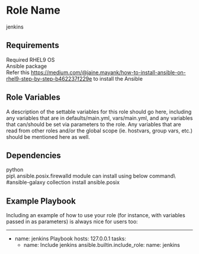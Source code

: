 Role Name
=========

jenkins

Requirements
------------
Required RHEL9 OS\
Ansible package\
Refer this https://medium.com/@jaine.mayank/how-to-install-ansible-on-rhel9-step-by-step-b462237f229e to install the Ansible

Role Variables
--------------

A description of the settable variables for this role should go here, including any variables that are in defaults/main.yml, vars/main.yml, and any variables that can/should be set via parameters to the role. Any variables that are read from other roles and/or the global scope (ie. hostvars, group vars, etc.) should be mentioned here as well.

Dependencies
------------

python\
pip\ 
ansible.posix.firewalld module can install using below command\ 
#ansible-galaxy collection install ansible.posix

Example Playbook
----------------

Including an example of how to use your role (for instance, with variables passed in as parameters) is always nice for users too:

---
- name: jenkins Playbook
  hosts: 127.0.0.1
  tasks:
    - name: Include jenkins
      ansible.builtin.include_role:
        name: jenkins
